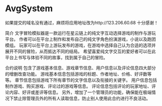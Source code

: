 # AvgSystem
如果提交的域名没有通过，麻烦将应用地址改为http://123.206.60.68
十分感谢！

简介
文字冒险模拟器是一款运行在星云链上的纯文字互动选择游戏的制作与游玩平台。
作者可以在平台上制作和发布自己的纯文字角色扮演游戏，小说以及跑团模组。
玩家可以在平台上游玩发布的游戏，在游戏中选择自己认为合适的选项并展开不同的冒险，从而抵达不同的结局。
希望喜爱纯文字交互的爱好者可以在此平台上书写与体验不同的故事，找到属于自己的冒险。

合约说明
包含了游戏基本信息、游戏章节信息、用户信息以及评论信息四大部分的增删改查功能。
游戏基本信息包括游戏的标题、作者地址、价格、好评数等等。
章节信息包括游戏下所有章节的文字信息以及衔接的关键字。
用户信息包括制作游戏、购买游戏、评论过的游戏等信息。
评论信息包括评论的玩家地址、评论内容、好评或差评等信息。
另外，增加了一个管理员的功能，确保能在极端情况下禁止除管理员外的所有人读取信息，防止别人使用此合约进行不良活动。

